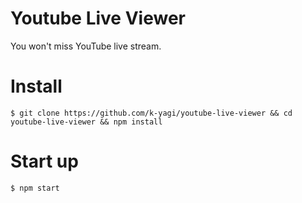 # Youtube Live Viewer
You won't miss YouTube live stream.

# Install

```
$ git clone https://github.com/k-yagi/youtube-live-viewer && cd youtube-live-viewer && npm install
```

# Start up

```
$ npm start
```
